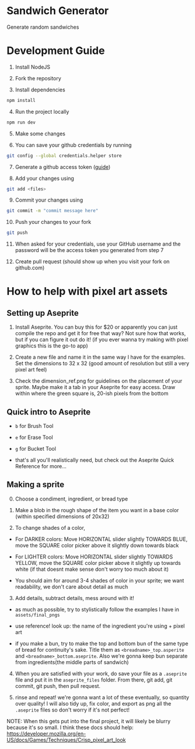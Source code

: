 # Sandwich Generator

Generate random sandwiches

# Development Guide

1. Install NodeJS

2. Fork the repository

3. Install dependencies
```bash
npm install
```

4. Run the project locally
```bash
npm run dev
```

5. Make some changes

6. You can save your github credentials by running
``` bash
git config --global credentials.helper store
```
7. Generate a github access token ([guide](https://docs.github.com/en/authentication/keeping-your-account-and-data-secure/creating-a-personal-access-token))

8. Add your changes using 
```bash
git add <files>
```

9. Commit your changes using 
```bash
git commit -m "commit message here"
```

10. Push your changes to your fork
```bash
git push
```

11. When asked for your credentials, use your GitHub username and the password will be the access token you generated from step 7 

12. Create pull request (should show up when you visit your fork on github.com)

# How to help with pixel art assets

## Setting up Aseprite

1. Install Aseprite. You can buy this for $20 or apparently you can just compile the repo and get it for free that way? Not sure how that works, but if you can figure it out do it! (if you ever wanna try making with pixel graphics this is the go-to app)

2. Create a new file and name it in the same way I have for the examples. Set the dimensions to 32 x 32 (good amount of resolution but still a very pixel art feel)

3. Check the dimension_ref.png for guidelines on the placement of your sprite. Maybe make it a tab in your Aseprite for easy access. Draw within where the green square is, 20-ish pixels from the bottom


## Quick intro to Aseprite

* `b` for Brush Tool
* `e` for Erase Tool
* `g` for Bucket Tool

* that's all you'll realistically need, but check out the Aseprite Quick Reference for more...

## Making a sprite

0. Choose a condiment, ingredient, or bread type

1. Make a blob in the rough shape of the item you want in a base color (within specified dimensions of 20x32)

2. To change shades of a color,

* For DARKER colors: Move HORIZONTAL slider slightly TOWARDS BLUE, move the SQUARE color picker above it slightly down towards black
* For LIGHTER colors: Move HORIZONTAL slider slightly TOWARDS YELLOW, move the SQUARE color picker above it slightly up towards white
(if that doesnt make sense don't worry too much about it)

* You should aim for around 3-4 shades of color in your sprite; we want readability, we don't care about detail as much

3. Add details, subtract details, mess around with it! 

* as much as possible, try to stylistically follow the examples I have in `assets/final_pngs`

* use reference! look up: the name of the ingredient you're using + pixel art

* if you make a bun, try to make the top and bottom bun of the same type of bread for continuity's sake. Title them as `<breadname>_top.asperite` and `<breadname>_bottom.aseprite`. Also we're gonna keep bun separate from ingredients(the middle parts of sandwich)

4. When you are satisfied with your work, do save your file as a `.aseprite` file and put it in the `aseprite_files` folder. From there, git add, git commit, git push, then pull request.

5. rinse and repeat! we're gonna want a lot of these eventually, so quantity over quality! I will also tidy up, fix color, and export as png all the `.aseprite` files so don't worry if it's not perfect!

NOTE: When this gets put into the final project, it will likely be blurry because it's so small. I think these docs should help:
https://developer.mozilla.org/en-US/docs/Games/Techniques/Crisp_pixel_art_look

